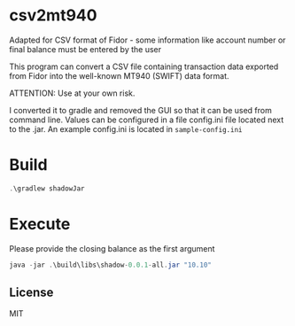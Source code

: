 # csv2mt940
Adapted for CSV format of Fidor - some information like account number or final balance must be entered by the user

This program can convert a CSV file containing transaction data exported from Fidor into the well-known MT940 (SWIFT) data format.

ATTENTION: Use at your own risk. 

I converted it to gradle and removed the GUI so that it can be used from command line. Values can be configured in a file config.ini file located next to the .jar.
An example config.ini is located in `sample-config.ini`

# Build
```java
.\gradlew shadowJar
```

# Execute
Please provide the closing balance as the first argument
```java
java -jar .\build\libs\shadow-0.0.1-all.jar "10.10"
```

## License
MIT
